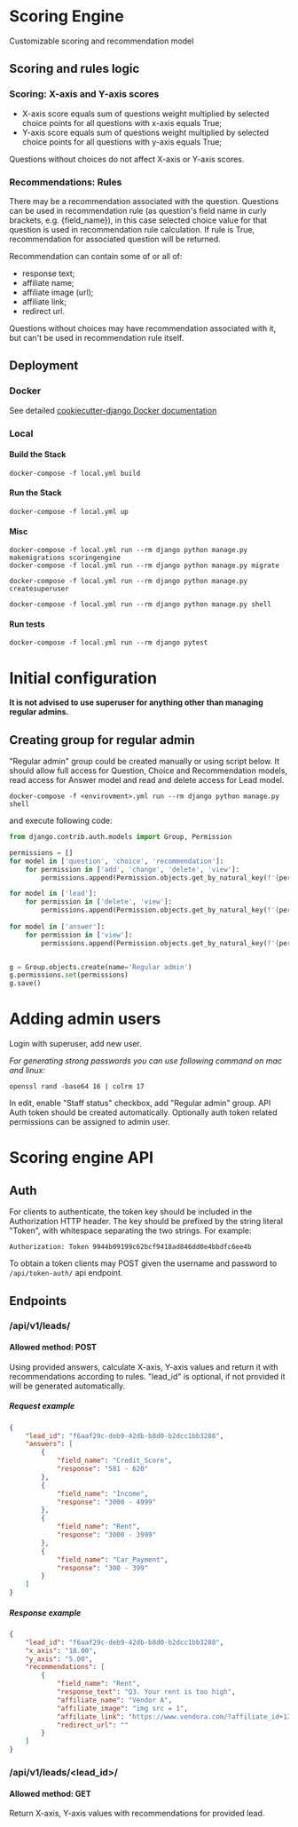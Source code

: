 # Scoring Engine

Customizable scoring and recommendation model

## Scoring and rules logic

### Scoring: X-axis and Y-axis scores

- X-axis score equals sum of questions weight multiplied by selected choice points for all questions with x-axis equals True;
- Y-axis score equals sum of questions weight multiplied by selected choice points for all questions with y-axis equals True;

Questions without choices do not affect X-axis or Y-axis scores.

### Recommendations: Rules

There may be a recommendation associated with the question. Questions can be used in recommendation rule (as question's field name in curly 
brackets, e.g. {field_name}), in this case selected choice value for that question is used in recommendation rule calculation.
If rule is True, recommendation for associated question will be returned.

Recommendation can contain some of or all of:
- response text;
- affiliate name;
- affiliate image (url);
- affiliate link;
- redirect url.

Questions without choices may have recommendation associated with it, but can't be used in recommendation rule itself.

## Deployment

### Docker

See detailed [cookiecutter-django Docker documentation](http://cookiecutter-django.readthedocs.io/en/latest/deployment-with-docker.html)

### Local

#### Build the Stack

    docker-compose -f local.yml build

#### Run the Stack

    docker-compose -f local.yml up

#### Misc

    docker-compose -f local.yml run --rm django python manage.py makemigrations scoringengine
    docker-compose -f local.yml run --rm django python manage.py migrate

    docker-compose -f local.yml run --rm django python manage.py createsuperuser

    docker-compose -f local.yml run --rm django python manage.py shell

#### Run tests

    docker-compose -f local.yml run --rm django pytest

# Initial configuration

**It is not advised to use superuser for anything other than managing regular admins.**

## Creating group for regular admin

"Regular admin" group could be created manually or using script below. 
It should allow full access for Question, Choice and Recommendation models, read access for Answer model and read and delete access for Lead model.

    docker-compose -f <envirovment>.yml run --rm django python manage.py shell

and execute following code:

```python
from django.contrib.auth.models import Group, Permission

permissions = []
for model in ['question', 'choice', 'recommendation']:
    for permission in ['add', 'change', 'delete', 'view']:
        permissions.append(Permission.objects.get_by_natural_key(f'{permission}_{model}', 'scoringengine', model))

for model in ['lead']:
    for permission in ['delete', 'view']:
        permissions.append(Permission.objects.get_by_natural_key(f'{permission}_{model}', 'scoringengine', model))
        
for model in ['answer']:
    for permission in ['view']:
        permissions.append(Permission.objects.get_by_natural_key(f'{permission}_{model}', 'scoringengine', model))


g = Group.objects.create(name='Regular admin')
g.permissions.set(permissions)
g.save()
```

# Adding admin users

Login with superuser, add new user.

*For generating strong passwords you can use following command on mac and linux:*

    openssl rand -base64 16 | colrm 17

In edit, enable "Staff status" checkbox, add "Regular admin" group.
API Auth token should be created automatically. Optionally auth token related permissions can be assigned to admin user.

# Scoring engine API
## Auth
For clients to authenticate, the token key should be included in the Authorization HTTP header. 
The key should be prefixed by the string literal "Token", with whitespace separating the two strings. For example:
```
Authorization: Token 9944b09199c62bcf9418ad846dd0e4bbdfc6ee4b
```
To obtain a token clients may POST given the username and password to ```/api/token-auth/``` api endpoint.

## Endpoints

### /api/v1/leads/
#### Allowed method: POST
Using provided answers, calculate X-axis, Y-axis values and return it with recommendations according to rules.
"lead_id" is optional, if not provided it will be generated automatically.

##### Request example
```json
{
    "lead_id": "f6aaf29c-deb9-42db-b8d0-b2dcc1bb3288",
    "answers": [
        {
            "field_name": "Credit_Score",
            "response": "581 - 620"
        },
        {
            "field_name": "Income",
            "response": "3000 - 4999"
        },
        {
            "field_name": "Rent",
            "response": "3000 - 3999"
        },
        {
            "field_name": "Car_Payment",
            "response": "300 - 399"
        }
    ]
}
```

##### Response example
```json
{
    "lead_id": "f6aaf29c-deb9-42db-b8d0-b2dcc1bb3288",
    "x_axis": "18.00",
    "y_axis": "5.00",
    "recommendations": [
        {
            "field_name": "Rent",
            "response_text": "Q3. Your rent is too high",
            "affiliate_name": "Vendor A",
            "affiliate_image": "img src = 1",
            "affiliate_link": "https://www.vendora.com/?affiliate_id+1234",
            "redirect_url": ""
        }
    ]
}
```

### /api/v1/leads/<lead_id>/
#### Allowed method: GET
Return X-axis, Y-axis values with recommendations for provided lead.
